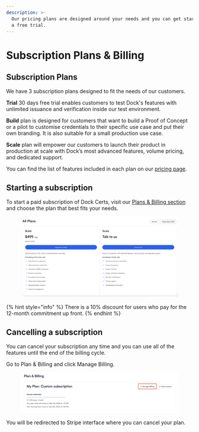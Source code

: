 ```yaml
---
description: >-
  Our pricing plans are designed around your needs and you can get started with
  a free trial.
---
```


# Subscription Plans & Billing

## Subscription Plans

We have 3 subscription plans designed to fit the needs of our customers.

**Trial** 30 days free trial enables customers to test Dock's features with unlimited issuance and verification inside our test environment.

**Build** plan is designed for customers that want to build a Proof of Concept or a pilot to customise credentials to their specific use case and put their own branding. It is also suitable for a small production use case.

**Scale** plan will empower our customers to launch their product in production at scale with Dock’s most advanced features, volume pricing, and dedicated support.

You can find the list of features included in each plan on our [pricing page](https://www.dock.io/pricing).

## Starting a subscription

To start a paid subscription of Dock Certs, visit our [Plans & Billing section ](https://certs.dock.io/plans)and choose the plan that best fits your needs.

<figure><img src="../.gitbook/assets/Screenshot 2024-04-18 at 17.23.48.png" alt=""><figcaption></figcaption></figure>

{% hint style="info" %}
There is a 10% discount for users who pay for the 12-month commitment up front.
{% endhint %}

## Cancelling a subscription <a href="#h_253e8060a6" id="h_253e8060a6"></a>

You can cancel your subscription any time and you can use all of the features until the end of the billing cycle.

Go to Plan & Billing and click Manage Billing.

<figure><img src="../.gitbook/assets/Screenshot 2024-04-11 at 16.52.47.png" alt=""><figcaption></figcaption></figure>

You will be redirected to Stripe interface where you can cancel your plan.
